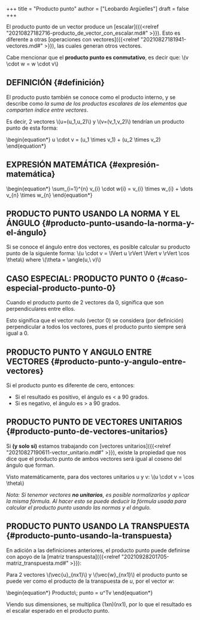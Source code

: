 +++
title = "Producto punto"
author = ["Leobardo Argüelles"]
draft = false
+++

El producto punto de un vector produce un [escalar]({{<relref "20210827182716-producto_de_vector_con_escalar.md#" >}}). Esto es diferente
a otras [operaciones con vectores]({{<relref "20210827181941-vectores.md#" >}}), las cuales generan otros vectores.

Cabe mencionar que el **producto punto es conmutativo**, es decir que:
\\(v \cdot w = w \cdot v\\)


## DEFINICIÓN {#definición}

El producto pusto también se conoce como el producto interno, y se
describe como _la suma de los productos escalares de los elementos que_
_comparten índice entre vectores_.

Es decir, 2 vectores \\(u=(u\_1,u\_2)\\) y \\(v=(v\_1,v\_2)\\) tendrían un producto
punto de esta forma:

\begin{equation\*}
u \cdot v = (u\_1 \times v\_1) + (u\_2 \times v\_2)
\end{equation\*}


## EXPRESIÓN MATEMÁTICA {#expresión-matemática}

\begin{equation\*}
\sum\_{i=1}^{n} v\_{i} \cdot w{i} = v\_{i} \times w\_{i} + \dots  v\_{n} \times w\_{n}
\end{equation\*}


## PRODUCTO PUNTO USANDO LA NORMA Y EL ÁNGULO {#producto-punto-usando-la-norma-y-el-ángulo}

Si se conoce el ángulo entre dos vectores, es posible calcular su
producto punto de la siguiente forma:
\\(u \cdot v = \lVert u \rVert \lVert v \rVert \cos \theta\\) where \\(\theta = \angle(u,\ v)\\)


## CASO ESPECIAL: PRODUCTO PUNTO 0 {#caso-especial-producto-punto-0}

Cuando el producto punto de 2 vectores da 0, significa que son
perpendiculares entre ellos.

Esto significa que el vector nulo (vector 0) se considera (por
definición) perpendicular a todos los vectores, pues el producto
punto siempre será igual a 0.


## PRODUCTO PUNTO Y ANGULO ENTRE VECTORES {#producto-punto-y-angulo-entre-vectores}

Si el producto punto es diferente de cero, entonces:

-   Si el resultado es positivo, el ángulo es < a 90 grados.
-   Si es negativo, el ángulo es > a 90 grados.


## PRODUCTO PUNTO DE VECTORES UNITARIOS {#producto-punto-de-vectores-unitarios}

Si **(y solo si)** estamos trabajando con [vectores unitarios]({{<relref "20210827190611-vector_unitario.md#" >}}),
existe la propiedad que nos dice que el producto punto de ambos vectores
será igual al coseno del ángulo que forman.

Visto matemáticamente, para dos vectores unitarios u y v:
\\(u \cdot v = \cos \theta\\)

_Nota: Si tenemor vectores **no unitarios**, es posible normalizarlos y aplicar la misma fórmula. Al hacer esto se puede deducir la fórmula usada para calcular el producto punto usando las normas y el ángulo._


## PRODUCTO PUNTO USANDO LA TRANSPUESTA {#producto-punto-usando-la-transpuesta}

En adición a las definiciones anteriores, el producto punto puede definirse
con apoyo de la [matriz transpuesta]({{<relref "20210928201705-matriz_transpuesta.md#" >}}):

Para 2 vectores  \\(\vec{u}\_{nx1}\\) y \\(\vec{w}\_{nx1}\\) el producto punto se puede ver como el
producto de la transpuesta de _u_, por el vector _w_:

\begin{equation\*}
Producto\\; punto = u^Tv
\end{equation\*}

Viendo sus dimensiones, se multiplica (1xn)(nx1), por lo que el resultado
es el escalar esperado en el producto punto.
